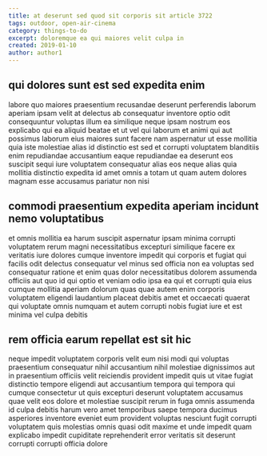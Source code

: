 ```yaml
---
title: at deserunt sed quod sit corporis sit article 3722
tags: outdoor, open-air-cinema
category: things-to-do
excerpt: doloremque ea qui maiores velit culpa in
created: 2019-01-10
author: author1
---
```


## qui dolores sunt est sed expedita enim

labore quo maiores praesentium recusandae deserunt perferendis laborum aperiam ipsam velit at delectus ab consequatur inventore optio odit consequuntur voluptas illum ea similique neque ipsam nostrum eos explicabo qui ea aliquid beatae et ut vel qui laborum et animi qui aut possimus laborum eius maiores sunt facere nam aspernatur ut esse mollitia quia iste molestiae alias id distinctio est sed et corrupti voluptatem blanditiis enim repudiandae accusantium eaque repudiandae ea deserunt eos suscipit sequi iure voluptatem consequatur alias eos neque alias quia mollitia distinctio expedita id amet omnis a totam ut quam autem dolores magnam esse accusamus pariatur non nisi

## commodi praesentium expedita aperiam incidunt nemo voluptatibus

et omnis mollitia ea harum suscipit aspernatur ipsam minima corrupti voluptatem rerum magni necessitatibus excepturi similique facere ex veritatis iure dolores cumque inventore impedit qui corporis et fugiat qui facilis odit delectus consequatur vel minus sed officia non ea voluptas sed consequatur ratione et enim quas dolor necessitatibus dolorem assumenda officiis aut quo id qui optio et veniam odio ipsa ea qui et corrupti quia eius cumque mollitia aperiam dolorum quas quae autem enim corporis voluptatem eligendi laudantium placeat debitis amet et occaecati quaerat qui voluptate omnis numquam et autem corrupti nobis fugiat iure et est minima vel culpa debitis

## rem officia earum repellat est sit hic

neque impedit voluptatem corporis velit eum nisi modi qui voluptas praesentium consequatur nihil accusantium nihil molestiae dignissimos aut in praesentium officiis velit reiciendis provident impedit quis ut vitae fugiat distinctio tempore eligendi aut accusantium tempora qui tempora qui cumque consectetur ut quis excepturi deserunt voluptatem accusamus quae velit eos dolore et molestiae suscipit rerum in fuga omnis assumenda id culpa debitis harum vero amet temporibus saepe tempora ducimus asperiores inventore eveniet eum provident voluptas nesciunt fugit corrupti voluptatem quis molestias omnis quasi odit maxime et unde impedit quam explicabo impedit cupiditate reprehenderit error veritatis sit deserunt corrupti corrupti officia dolore
